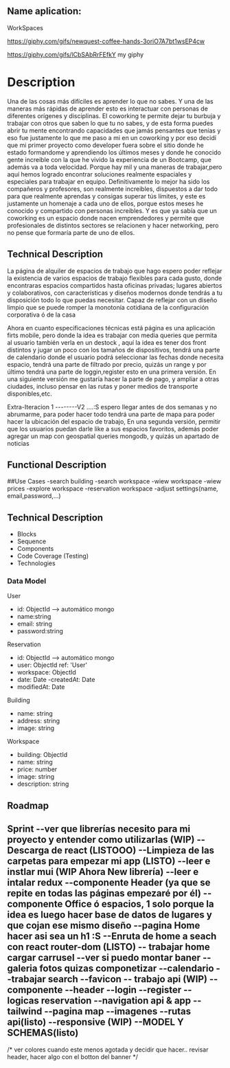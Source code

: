 ## Name aplication: 
WorkSpaces

https://giphy.com/gifs/newquest-coffee-hands-3oriO7A7bt1wsEP4cw

https://giphy.com/gifs/lCbSAbRrFEfkY
my giphy

# Description 

Una de las cosas más difíciles es aprender lo que no sabes. Y una de las maneras más rápidas de aprender esto es interactuar con personas de diferentes orígenes y disciplinas. El coworking te permite dejar tu burbuja y trabajar con otros que saben lo que tu no sabes, y de esta forma puedes abrir tu mente encontrando capacidades que jamás pensantes que tenías y eso fue justamente lo que me paso a mi en un coworking y por eso decidí que mi primer proyecto como developer fuera sobre el sitio donde he estado formandome y aprendiendo los últimos meses y donde he conocido gente increible con la que he vivido la experiencia de un Bootcamp, que además va a toda velocidad.
Porque hay mil y una maneras de trabajar,pero aquí hemos logrado encontrar soluciones realmente espaciales y especiales para trabajar en equipo. Definitivamente lo mejor ha sido los compañeros y profesores, son realmente increibles, dispuestos a dar todo para que realmente aprendas y consigas superar tús límites, y este es justamente un homenaje a cada uno de ellos, porque estos meses he conocido y compartido con personas increibles.
Y es que ya sabía que un coworking es un espacio donde nacen emprendedores y permite que profesionales de distintos sectores se relacionen y hacer networking, pero no pense que formaría parte de uno de ellos.

## Technical Description

La página de alquiler de espacios de trabajo que hago espero poder reflejar la existencia de varios espacios de trabajo flexibles para cada gusto, donde encontraras espacios compartidos hasta oficinas privadas; lugares abiertos y colaborativos, con características y diseños modernos donde tendrás a tu disposición todo lo que puedas necesitar. Capaz de reflejar con un diseño limpio que se puede romper la monotonía cotidiana de la configuración corporativa ó de la casa

Ahora en cuanto especificaciones técnicas está página es una aplicación firts mobile, pero donde la idea es trabajar con media queries que permita al usuario también verla en un destock , aquí la idea es tener dos front distintos y jugar un poco con los tamaños de dispositivos, tendrá una parte de calendario donde el usuario podrá seleccionar las fechas donde necesita espacio, tendrá una parte de filtrado por precio, quizás un range y por último tendrá una parte de loggin,register esto en una primera versión.
En una siguiente versión me gustaría hacer la parte de pago, y ampliar a otras ciudades, incluso pensar en las rutas y poner medios de transporte disponibles,etc.

Extra-Iteracion 1 --------V2 ....:S espero llegar antes de dos semanas y no abrumarme, para poder hacer todo 
tendrá una parte de mapa para poder hacer la ubicación del espacio de trabajo,
En una segunda versión, permitir que los usuarios puedan darle like a sus espacios favoritos, además poder agregar un map con geospatial queries mongodb, y quizás un apartado de noticias 


## Functional Description

##Use Cases
-search building
-search workspace
-wiew workspace
-wiew prices
-explore workspace
-reservation workspace
-adjust settings(name, email,password,...)

## Technical Description
- Blocks
- Sequence
- Components
- Code Coverage (Testing)
- Technologies

### Data Model

 User
- id: ObjectId --> automático mongo
- name:string
- email: string
- password:string

Reservation
- id: ObjectId --> automático mongo
- user: ObjectId ref: 'User'
- workspace: ObjectId
- date: Date
-createdAt: Date
- modifiedAt: Date

Building
- name: string
- address: string
- image: string

Workspace
- building: ObjectId
- name: string
- price: number
- image: string
- description: string





## Roadmap

Sprint 
--ver que librerías necesito para mi proyecto y entender como utilizarlas (WIP)
--Descarga de react (LISTOOO)
--Limpieza de las carpetas para empezar mi app (LISTO)
--leer e instlar mui (WIP Ahora New librería)
--leer e intalar redux 
--componente Header (ya que se repite en todas las páginas empezaré por él)
--componente Office ó espacios, 1 solo porque la idea es luego hacer base de datos de lugares y que cojan ese mismo diseño
--pagina Home hacer asi sea un h1 :S
--Enruta de home a seach con react router-dom (LISTO)
-- trabajar home cargar carrusel 
--ver si puedo montar baner
--galeria fotos quizas componetizar
--calendario
--trabajar search 
--favicon
-- trabajo api (WIP)
--componente
--header
--login
--register
--logicas reservation
--navigation api & app
--tailwind
--pagina map
--imagenes
--rutas api(listo)
--responsive (WIP)
--MODEL Y SCHEMAS(listo)
--




/* ver colores cuando este menos agotada y decidir que hacer.. revisar header, hacer algo con el botton del banner */
